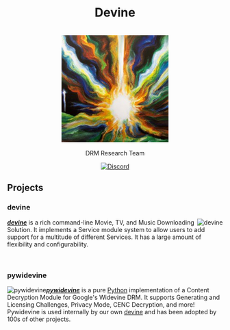 <h1 align="center">Devine</h1>

<p align="center">
  <br>
    <a href="https://github.com/devine-dl">
      <img src="https://github.com/devine-dl/.github/raw/master/assets/logo_250.jpg" alt="Logo" width=250px>
    </a>
  <br>
</p>

<p align="center">DRM Research Team</p>

<p align="center">
  <a href="https://discord.gg/34K2MGDrBN">
    <img src="https://img.shields.io/discord/841055398240059422?label=&logo=discord&logoColor=ffffff&color=7289DA&labelColor=7289DA&style=for-the-badge" alt="Discord">
  </a>
</p>

## Projects

### devine

<a href="https://github.com/devine-dl/devine">
  <img src="https://github-readme-stats.vercel.app/api/pin/?username=devine-dl&repo=devine" alt="devine" align="right">
</a>

_**[devine](https://github.com/devine-dl/devine)**_ is a rich command-line Movie, TV, and Music Downloading Solution. It implements a Service module system to allow users
to add support for a multitude of different Services. It has a large amount of flexibility
and configurability.

<br>

### pywidevine

<a href="https://github.com/devine-dl/pywidevine">
  <img src="https://github-readme-stats.vercel.app/api/pin/?username=devine-dl&repo=pywidevine" alt="pywidevine" align="left">
</a>

_**[pywidevine](https://github.com/devine-dl/pywidevine)**_ is a pure [Python](https://python.org) implementation of a Content Decryption Module for Google's Widevine DRM.
It supports Generating and Licensing Challenges, Privacy Mode, CENC Decryption, and more!
Pywidevine is used internally by our own [devine](https://github.com/devine-dl/devine) and has been adopted by 100s of other projects.

<br>
